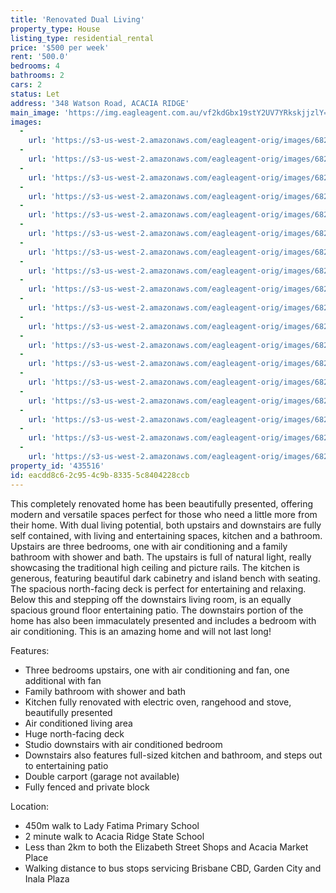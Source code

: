 ```yaml
---
title: 'Renovated Dual Living'
property_type: House
listing_type: residential_rental
price: '$500 per week'
rent: '500.0'
bedrooms: 4
bathrooms: 2
cars: 2
status: Let
address: '348 Watson Road, ACACIA RIDGE'
main_image: 'https://img.eagleagent.com.au/vf2kdGbx19stY2UV7YRkskjjzlY=/1280x854/smart/https://s3-us-west-2.amazonaws.com/eagleagent-orig/images/6825145/423494626-image-M.jpg'
images:
  -
    url: 'https://s3-us-west-2.amazonaws.com/eagleagent-orig/images/6825162/423494626-image-R.jpg'
  -
    url: 'https://s3-us-west-2.amazonaws.com/eagleagent-orig/images/6825161/423494626-image-Q.jpg'
  -
    url: 'https://s3-us-west-2.amazonaws.com/eagleagent-orig/images/6825160/423494626-image-P.jpg'
  -
    url: 'https://s3-us-west-2.amazonaws.com/eagleagent-orig/images/6825159/423494626-image-O.jpg'
  -
    url: 'https://s3-us-west-2.amazonaws.com/eagleagent-orig/images/6825158/423494626-image-N.jpg'
  -
    url: 'https://s3-us-west-2.amazonaws.com/eagleagent-orig/images/6825157/423494626-image-L.jpg'
  -
    url: 'https://s3-us-west-2.amazonaws.com/eagleagent-orig/images/6825156/423494626-image-K.jpg'
  -
    url: 'https://s3-us-west-2.amazonaws.com/eagleagent-orig/images/6825155/423494626-image-J.jpg'
  -
    url: 'https://s3-us-west-2.amazonaws.com/eagleagent-orig/images/6825154/423494626-image-I.jpg'
  -
    url: 'https://s3-us-west-2.amazonaws.com/eagleagent-orig/images/6825153/423494626-image-H.jpg'
  -
    url: 'https://s3-us-west-2.amazonaws.com/eagleagent-orig/images/6825152/423494626-image-G.jpg'
  -
    url: 'https://s3-us-west-2.amazonaws.com/eagleagent-orig/images/6825151/423494626-image-F.jpg'
  -
    url: 'https://s3-us-west-2.amazonaws.com/eagleagent-orig/images/6825150/423494626-image-E.jpg'
  -
    url: 'https://s3-us-west-2.amazonaws.com/eagleagent-orig/images/6825149/423494626-image-D.jpg'
  -
    url: 'https://s3-us-west-2.amazonaws.com/eagleagent-orig/images/6825148/423494626-image-C.jpg'
  -
    url: 'https://s3-us-west-2.amazonaws.com/eagleagent-orig/images/6825147/423494626-image-B.jpg'
  -
    url: 'https://s3-us-west-2.amazonaws.com/eagleagent-orig/images/6825146/423494626-image-A.jpg'
  -
    url: 'https://s3-us-west-2.amazonaws.com/eagleagent-orig/images/6825145/423494626-image-M.jpg'
property_id: '435516'
id: eacdd8c6-2c95-4c9b-8335-5c8404228ccb
---
```

This completely renovated home has been beautifully presented, offering modern and versatile spaces perfect for those who need a little more from their home. With dual living potential, both upstairs and downstairs are fully self contained, with living and entertaining spaces, kitchen and a bathroom. Upstairs are three bedrooms, one with air conditioning and a family bathroom with shower and bath. The upstairs is full of natural light, really showcasing the traditional high ceiling and picture rails. The kitchen is generous, featuring beautiful dark cabinetry and island bench with seating. The spacious north-facing deck is perfect for entertaining and relaxing. Below this and stepping off the downstairs living room, is an equally spacious ground floor entertaining patio. The downstairs portion of the home has also been immaculately presented and includes a bedroom with air conditioning. This is an amazing home and will not last long!

Features:
*  Three bedrooms upstairs, one with air conditioning and fan, one additional with fan
*  Family bathroom with shower and bath
*  Kitchen fully renovated with electric oven, rangehood and stove, beautifully presented
*  Air conditioned living area
*  Huge north-facing deck
*  Studio downstairs with air conditioned bedroom
*  Downstairs also features full-sized kitchen and bathroom, and steps out to entertaining patio
*  Double carport (garage not available)
*  Fully fenced and private block

Location:
*  450m walk to Lady Fatima Primary School
*  2 minute walk to Acacia Ridge State School
*  Less than 2km to both the Elizabeth Street Shops and Acacia Market Place
*  Walking distance to bus stops servicing Brisbane CBD, Garden City and Inala Plaza
